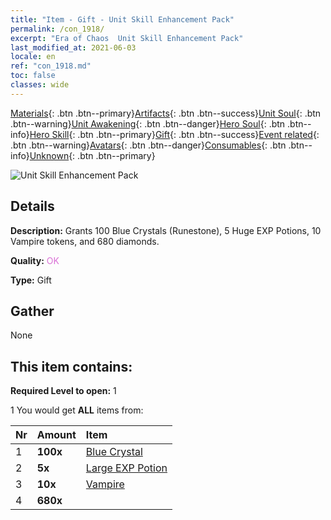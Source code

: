```yaml
---
title: "Item - Gift - Unit Skill Enhancement Pack"
permalink: /con_1918/
excerpt: "Era of Chaos  Unit Skill Enhancement Pack"
last_modified_at: 2021-06-03
locale: en
ref: "con_1918.md"
toc: false
classes: wide
---
```

 [Materials](/Items/){: .btn .btn--primary}[Artifacts](/Items/Artifacts/){: .btn .btn--success}[Unit Soul](/Items/UnitSoul/){: .btn .btn--warning}[Unit Awakening](/Items/UnitAwakening/){: .btn .btn--danger}[Hero Soul](/Items/HeroSoul/){: .btn .btn--info}[Hero Skill](/Items/HeroSkill/){: .btn .btn--primary}[Gift](/Items/Gift/){: .btn .btn--success}[Event related](/Items/Events/){: .btn .btn--warning}[Avatars](/Items/Avatars/){: .btn .btn--danger}[Consumables](/Items/Consumables/){: .btn .btn--info}[Unknown](/Items/Unknown/){: .btn .btn--primary}

 ![Unit Skill Enhancement Pack](/images/t/i_907541.png)

## Details
 **Description:** Grants 100 Blue Crystals (Runestone), 5 Huge EXP Potions, 10 Vampire tokens, and 680 diamonds.

 **Quality:** <span style="color: #DA70D6">OK</span>

 **Type:** Gift

## Gather

  None

## This item contains:

 **Required Level to open:** 1

 1 You would get **ALL** items  from:

  | Nr | Amount |     Item    |
  |:---|:-------|:------------|
  | 1 |  **100x** | [Blue Crystal](/Items/con_716/) |  | 
  | 2 |  **5x** | [Large EXP Potion](/Items/con_702/) |  | 
  | 3 |  **10x** | [Vampire](/Items/unt_211/) |  | 
  | 4 |  **680x** | <i class="fas fa-gem"/> |  | 
